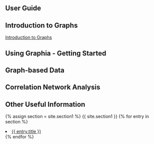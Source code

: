 ## User Guide

## Introduction to Graphs

[Introduction to Graphs]({{site.url}}/guide/graph_introduction.html)



## Using Graphia - Getting Started
## Graph-based Data
## Correlation Network Analysis
## Other Useful Information

{% assign section = site.section1 %}
{{ site.section1 }}
{% for entry in section %}
  <li>
    <a href="{{ entry.url }}">{{ entry.title }}</a>
  </li>
{% endfor %}
</ul>
